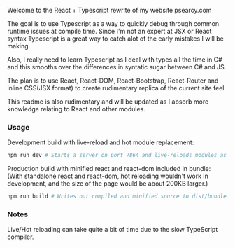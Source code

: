 Welcome to the React + Typescript rewrite of my website psearcy.com

The goal is to use Typescript as a way to quickly debug through common runtime issues
at compile time. Since I'm not an expert at JSX or React syntax Typescript is a
great way to catch alot of the early mistakes I will be making.

Also, I really need to learn Typescript as I deal with types all the time in C# and this smooths
over the differences in syntatic sugar between C# and JS.

The plan is to use React, React-DOM, React-Bootstrap, React-Router and inline CSS(JSX format)
to create rudimentary replica of the current site feel.

This readme is also rudimentary and will be updated as I absorb more knowledge
relating to React and other modules.

### Usage

Development build with live-reload and hot module replacement:

```bash
npm run dev # Starts a server on port 7864 and live-reloads modules as you change files.
```

Production build with minified react and react-dom included in bundle:
(With standalone react and react-dom, hot reloading wouldn't work in development, and the size of the page would be about 200KB larger.)

```bash
npm run build # Writes out compiled and minified source to dist/bundle.js
```

### Notes

Live/Hot reloading can take quite a bit of time due to the slow TypeScript compiler.
